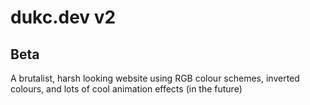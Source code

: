 # dukc.dev v2

## Beta

A brutalist, harsh looking website using RGB colour schemes, inverted colours, and lots of cool animation effects (in the future)
